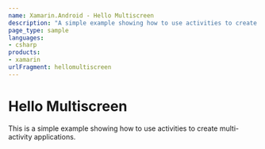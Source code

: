 ```yaml
---
name: Xamarin.Android - Hello Multiscreen
description: "A simple example showing how to use activities to create multi-activity applications #getstarted"
page_type: sample
languages:
- csharp
products:
- xamarin
urlFragment: hellomultiscreen
---
```

# Hello Multiscreen

This is a simple example showing how to use activities to create multi-activity applications.
